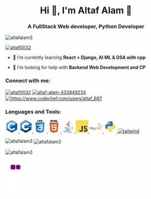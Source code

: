 <h1 align="center">Hi 👋, I'm Altaf Alam 🚀</h1>
<h3 align="center">A FullStack Web developer, Python Developer</h3>

<p align="left"> <img src="https://komarev.com/ghpvc/?username=altafalam3&label=Profile%20views&color=0e75b6&style=flat" alt="altafalam3" /> </p>

<p align="left"> <a href="https://twitter.com/altaf0032" target="blank"><img src="https://img.shields.io/twitter/follow/altaf0032?logo=twitter&style=for-the-badge" alt="altaf0032" /></a> </p>

- 🌱 I’m currently learning **React + Django, AI ML & DSA with cpp**

- 🤝 I’m looking for help with **Backend Web Development and CP**

<h3 align="left">Connect with me:</h3>
<p align="left">
<a href="https://twitter.com/altaf0032" target="blank"><img align="center" src="https://raw.githubusercontent.com/rahuldkjain/github-profile-readme-generator/master/src/images/icons/Social/twitter.svg" alt="altaf0032" height="30" width="40" /></a>
<a href="https://linkedin.com/in/altaf-alam-432849234" target="blank"><img align="center" src="https://raw.githubusercontent.com/rahuldkjain/github-profile-readme-generator/master/src/images/icons/Social/linked-in-alt.svg" alt="altaf-alam-432849234" height="30" width="40" /></a>
<a href="https://www.codechef.com/users/https://www.codechef.com/users/altaf_687" target="blank"><img align="center" src="https://cdn.jsdelivr.net/npm/simple-icons@3.1.0/icons/codechef.svg" alt="https://www.codechef.com/users/altaf_687" height="30" width="40" /></a>
</p>

<h3 align="left">Languages and Tools:</h3>
<p align="left"> <a href="https://www.cprogramming.com/" target="_blank" rel="noreferrer"> <img src="https://raw.githubusercontent.com/devicons/devicon/master/icons/c/c-original.svg" alt="c" width="40" height="40"/> </a> <a href="https://www.w3schools.com/cpp/" target="_blank" rel="noreferrer"> <img src="https://raw.githubusercontent.com/devicons/devicon/master/icons/cplusplus/cplusplus-original.svg" alt="cplusplus" width="40" height="40"/> </a> <a href="https://www.w3schools.com/css/" target="_blank" rel="noreferrer"> <img src="https://raw.githubusercontent.com/devicons/devicon/master/icons/css3/css3-original-wordmark.svg" alt="css3" width="40" height="40"/> </a> <a href="https://www.w3.org/html/" target="_blank" rel="noreferrer"> <img src="https://raw.githubusercontent.com/devicons/devicon/master/icons/html5/html5-original-wordmark.svg" alt="html5" width="40" height="40"/> </a> <a href="https://www.java.com" target="_blank" rel="noreferrer"> <img src="https://raw.githubusercontent.com/devicons/devicon/master/icons/java/java-original.svg" alt="java" width="40" height="40"/> </a> <a href="https://developer.mozilla.org/en-US/docs/Web/JavaScript" target="_blank" rel="noreferrer"> <img src="https://raw.githubusercontent.com/devicons/devicon/master/icons/javascript/javascript-original.svg" alt="javascript" width="40" height="40"/> </a> <a href="https://www.mysql.com/" target="_blank" rel="noreferrer"> <img src="https://raw.githubusercontent.com/devicons/devicon/master/icons/mysql/mysql-original-wordmark.svg" alt="mysql" width="40" height="40"/> </a> <a href="https://www.python.org" target="_blank" rel="noreferrer"> <img src="https://raw.githubusercontent.com/devicons/devicon/master/icons/python/python-original.svg" alt="python" width="40" height="40"/> </a> <a href="https://tailwindcss.com/" target="_blank" rel="noreferrer"> <img src="https://www.vectorlogo.zone/logos/tailwindcss/tailwindcss-icon.svg" alt="tailwind" width="40" height="40"/> </a> </p>

<p><img align="left" src="https://github-readme-stats.vercel.app/api/top-langs?username=altafalam3&show_icons=true&locale=en&layout=compact" alt="altafalam3" /></p>

<p>&nbsp;<img align="center" src="https://github-readme-stats.vercel.app/api?username=altafalam3&show_icons=true&locale=en" alt="altafalam3" /></p>

<p><img align="center" src="https://github-readme-streak-stats.herokuapp.com/?user=altafalam3&" alt="altafalam3" /></p>


![snake gif](https://github.com/AltafAlam3/AltafAlam3/blob/output/github-contribution-grid-snake.gif)

